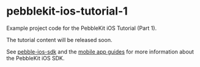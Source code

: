 # pebblekit-ios-tutorial-1

Example project code for the PebbleKit iOS Tutorial (Part 1).

The tutorial content will be released soon.

See [pebble-ios-sdk](https://github.com/pebble/pebble-ios-sdk) and the
[mobile app guides](https://developer.getpebble.com/guides/mobile-apps/ios) 
for more information about the PebbleKit iOS SDK.
